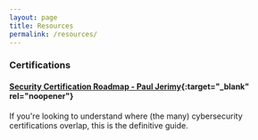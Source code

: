```yaml
---
layout: page
title: Resources
permalink: /resources/
---
```


### Certifications

#### [Security Certification Roadmap - Paul Jerimy](https://pauljerimy.com/security-certification-roadmap/){:target="_blank" rel="noopener"}
If you're looking to understand where (the many) cybersecurity certifications overlap, this is the definitive guide.